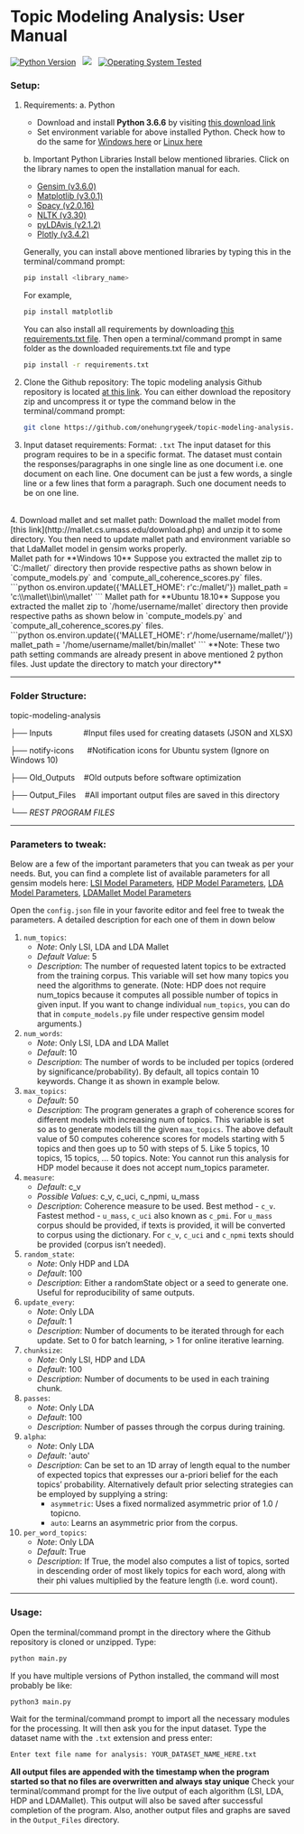 # Topic Modeling Analysis: User Manual
[![Python Version](https://img.shields.io/badge/Python-v3.6.6-blue.svg)](https://www.python.org/downloads/release/python-366/) &nbsp; ![](https://img.shields.io/badge/Algorithms-LSI%2C%20HDP%2C%20LDA%2C%20LDAMallet-red.svg) &nbsp; [![Operating System Tested](https://img.shields.io/badge/Tested%20on-Ubuntu%2018.10-yellow.svg)](https://www.ubuntu.com/#download)
### Setup:
1. Requirements:
a. Python
   * Download and install **Python 3.6.6** by visiting [this download link](https://www.python.org/downloads/release/python-366/)
   * Set environment variable for above installed Python. Check how to do the same for [Windows here](https://superuser.com/questions/143119/how-do-i-add-python-to-the-windows-path) or [Linux here](https://stackoverflow.com/questions/3671837/setup-python-variable-environment-on-ubuntu)

    b. Important Python Libraries
    Install below mentioned libraries. Click on the library names to open the installation manual for each.
      * [Gensim (v3.6.0)](https://radimrehurek.com/gensim/install.html)
      * [Matplotlib (v3.0.1)](https://matplotlib.org/users/installing.html)
      * [Spacy (v2.0.16)](https://spacy.io/usage/)
      * [NLTK (v3.30)](https://www.nltk.org/install.html)
      * [pyLDAvis (v2.1.2)](https://pypi.org/project/pyLDAvis/)
      * [Plotly (v3.4.2)](https://plot.ly/python/getting-started/)

    Generally, you can install above mentioned libraries by typing this in the terminal/command prompt:
    ```sh
    pip install <library_name>
    ```
    For example,
    ```sh
    pip install matplotlib
    ```
    You can also install all requirements by downloading [this requirements.txt file](https://raw.githubusercontent.com/onehungrygeek/topic-modeling-analysis/master/requirements.txt). Then open a terminal/command prompt in same folder as the downloaded requirements.txt file and type
    ```sh
    pip install -r requirements.txt
    ```

2. Clone the Github repository:
The topic modeling analysis Github repository is located [at this link](https://github.com/onehungrygeek/topic-modeling-analysis). You can either download the repository zip and uncompress it or type the command below in the terminal/command prompt:
    ```sh
    git clone https://github.com/onehungrygeek/topic-modeling-analysis.git
    ```

3. Input dataset requirements:
Format: `.txt`
The input dataset for this program requires to be in a specific format. The dataset must contain the responses/paragraphs in one single line as one document i.e. one document on each line. One document can be just a few words, a single line or a few lines that form a paragraph. Such one document needs to be on one line.
<br>
4. Download mallet and set mallet path:
Download the mallet model from [this link](http://mallet.cs.umass.edu/download.php) and unzip it to some directory. You then need to update mallet path and environment variable so that LdaMallet model in gensim works properly.
<br>Mallet path for **Windows 10**
Suppose you extracted the mallet zip to `C:/mallet/` directory then provide respective paths as shown below in `compute_models.py` and `compute_all_coherence_scores.py` files.
    <br>
    ```python
    os.environ.update({'MALLET_HOME': r'c:/mallet/'})
    mallet_path = 'c:\\mallet\\bin\\mallet'
    ```
    Mallet path for **Ubuntu 18.10**
    Suppose you extracted the mallet zip to `/home/username/mallet` directory then provide respective paths as shown below in `compute_models.py` and `compute_all_coherence_scores.py` files.
    <br>
    ```python
    os.environ.update({'MALLET_HOME': r'/home/username/mallet/'})
    mallet_path = '/home/username/mallet/bin/mallet'
    ```
    **Note: These two path setting commands are already present in above mentioned 2 python files. Just update the directory to match your directory**

***

### Folder Structure:
topic-modeling-analysis

├── Inputs &nbsp;&nbsp;&nbsp;&nbsp;&nbsp;&nbsp;&nbsp;&nbsp;&nbsp;&nbsp;&nbsp;&nbsp; #Input files used for creating datasets (JSON and XLSX)

├── notify-icons &nbsp;&nbsp;&nbsp;&nbsp; #Notification icons for Ubuntu system (Ignore on Windows 10)

├── Old_Outputs &nbsp;&nbsp; #Old outputs before software optimization

├── Output_Files &nbsp;&nbsp; #All important output files are saved in this directory

└── *REST PROGRAM FILES*
***
### Parameters to tweak:
Below are a few of the important parameters that you can tweak as per your needs. But, you can find a complete list of available parameters for all gensim models here: [LSI Model Parameters](https://radimrehurek.com/gensim/models/lsimodel.html), [HDP Model Parameters](https://radimrehurek.com/gensim/models/hdpmodel.html), [LDA Model Parameters](https://radimrehurek.com/gensim/models/ldamodel.html), [LDAMallet Model Parameters](https://radimrehurek.com/gensim/models/wrappers/ldamallet.html)

Open the `config.json` file in your favorite editor and feel free to tweak the parameters. A detailed description for each one of them in down below
1. `num_topics`:
   * *Note*: Only LSI, LDA and LDA Mallet
   * *Default Value*: 5
   * *Description*: The number of requested latent topics to be extracted from the training corpus. This variable will set how many topics you need the algorithms to generate. (Note: HDP does not require num_topics because it computes all possible number of topics in given input. If you want to change individual `num_topics`, you can do that in `compute_models.py` file under respective gensim model arguments.)
2. `num_words`:
   * *Note*: Only LSI, LDA and LDA Mallet
   * *Default*: 10
   * *Description*:  The number of words to be included per topics (ordered by significance/probability). By default, all topics contain 10 keywords. Change it as shown in example below.
3. `max_topics`:
   * *Default*: 50
   * *Description*: The program generates a graph of coherence scores for different models with increasing num of topics. This variable is set so as to generate models till the given `max_topics`. The above default value of 50 computes coherence scores for models starting with 5 topics and then goes up to 50 with steps of 5. Like 5 topics, 10 topics, 15 topics, ... 50 topics.
   Note: You cannot run this analysis for HDP model because it does not accept num_topics parameter.
4. `measure`:
   * *Default*: c_v
   * *Possible Values*: c_v, c_uci, c_npmi, u_mass
   * *Description*: Coherence measure to be used. Best method - `c_v`. Fastest method - `u_mass`, `c_uci` also known as `c_pmi`. For `u_mass` corpus should be provided, if texts is provided, it will be converted to corpus using the dictionary. For `c_v`, `c_uci` and `c_npmi` texts should be provided (corpus isn’t needed).
5. `random_state`:
   * *Note*: Only HDP and LDA
   * *Default*: 100
   * *Description*: Either a randomState object or a seed to generate one. Useful for reproducibility of same outputs.
6. `update_every`:
   * *Note*: Only LDA
   * *Default*: 1
   * *Description*: Number of documents to be iterated through for each update. Set to 0 for batch learning, > 1 for online iterative learning.
7. `chunksize`:
   * *Note*: Only LSI, HDP and LDA
   * *Default*: 100
   * *Description*: Number of documents to be used in each training chunk.
8. `passes`:
   * *Note*: Only LDA
   * *Default*: 100
   * *Description*: Number of passes through the corpus during training.
9. `alpha`:
   * *Note*: Only LDA
   * *Default*: 'auto'
   * *Description*: Can be set to an 1D array of length equal to the number of expected topics that expresses our a-priori belief for the each topics’ probability. Alternatively default prior selecting strategies can be employed by supplying a string:
     * `asymmetric`: Uses a fixed normalized asymmetric prior of 1.0 / topicno.
     * `auto`: Learns an asymmetric prior from the corpus.
10. `per_word_topics`:
    * *Note*: Only LDA
    * *Default*: True
    * *Description*: If True, the model also computes a list of topics, sorted in descending order of most likely topics for each word, along with their phi values multiplied by the feature length (i.e. word count).
***
### Usage:
Open the terminal/command prompt in the directory where the Github repository is cloned or unzipped. Type:
```sh
python main.py
```
If you have multiple versions of Python installed, the command will most probably be like:
```sh
python3 main.py
```
Wait for the terminal/command prompt to import all the necessary modules for the processing. It will then ask you for the input dataset. Type the dataset name with the `.txt` extension and press enter:
```sh
Enter text file name for analysis: YOUR_DATASET_NAME_HERE.txt
```
**All output files are appended with the timestamp when the program started so that no files are overwritten and always stay unique**
Check your terminal/command prompt for the live output of each algorithm (LSI, LDA, HDP and LDAMallet). This output will also be saved after successful completion of the program. Also, another output files and graphs are saved in the `Output_Files` directory.
